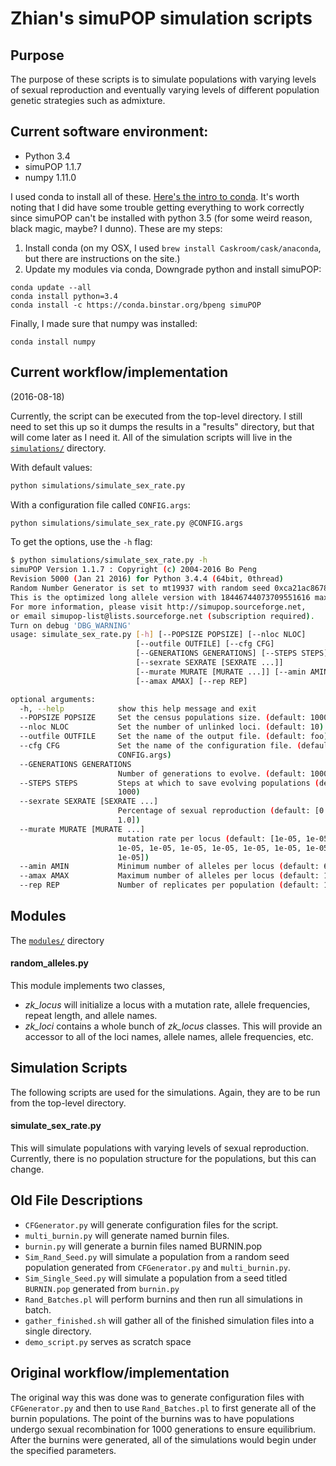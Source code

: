 # Zhian's simuPOP simulation scripts

## Purpose

The purpose of these scripts is to simulate populations with varying levels of
sexual reproduction and eventually varying levels of different population
genetic strategies such as admixture. 

## Current software environment:

 - Python 3.4
 - simuPOP 1.1.7
 - numpy 1.11.0

I used conda to install all of these. [Here's the intro to conda][conda]. It's
worth noting that I did have some trouble getting everything to work correctly
since simuPOP can't be installed with python 3.5 (for some weird reason, black
magic, maybe? I dunno). These are my steps:

1. Install conda (on my OSX, I used `brew install Caskroom/cask/anaconda`, but
   there are instructions on the site.)
2. Update my modules via conda, Downgrade python and install simuPOP:

```
conda update --all 
conda install python=3.4 
conda install -c https://conda.binstar.org/bpeng simuPOP
``` 

Finally, I made sure that numpy was installed:

```
conda install numpy
```

## Current workflow/implementation

(2016-08-18)

Currently, the script can be executed from the top-level directory. I still need
to set this up so it dumps the results in a "results" directory, but that will
come later as I need it. All of the simulation scripts will live in the 
[`simulations/`][simulations] directory.

With default values:

```sh
python simulations/simulate_sex_rate.py
```

With a configuration file called `CONFIG.args`:

```sh
python simulations/simulate_sex_rate.py @CONFIG.args
```

To get the options, use the `-h` flag:

```sh
$ python simulations/simulate_sex_rate.py -h
simuPOP Version 1.1.7 : Copyright (c) 2004-2016 Bo Peng
Revision 5000 (Jan 21 2016) for Python 3.4.4 (64bit, 0thread)
Random Number Generator is set to mt19937 with random seed 0xca21ac86788de7fa.
This is the optimized long allele version with 18446744073709551616 maximum allelic states.
For more information, please visit http://simupop.sourceforge.net,
or email simupop-list@lists.sourceforge.net (subscription required).
Turn on debug 'DBG_WARNING'
usage: simulate_sex_rate.py [-h] [--POPSIZE POPSIZE] [--nloc NLOC]
                            [--outfile OUTFILE] [--cfg CFG]
                            [--GENERATIONS GENERATIONS] [--STEPS STEPS]
                            [--sexrate SEXRATE [SEXRATE ...]]
                            [--murate MURATE [MURATE ...]] [--amin AMIN]
                            [--amax AMAX] [--rep REP]

optional arguments:
  -h, --help            show this help message and exit
  --POPSIZE POPSIZE     Set the census populations size. (default: 1000)
  --nloc NLOC           Set the number of unlinked loci. (default: 10)
  --outfile OUTFILE     Set the name of the output file. (default: foo)
  --cfg CFG             Set the name of the configuration file. (default:
                        CONFIG.args)
  --GENERATIONS GENERATIONS
                        Number of generations to evolve. (default: 10001)
  --STEPS STEPS         Steps at which to save evolving populations (default:
                        1000)
  --sexrate SEXRATE [SEXRATE ...]
                        Percentage of sexual reproduction (default: [0.0,
                        1.0])
  --murate MURATE [MURATE ...]
                        mutation rate per locus (default: [1e-05, 1e-05,
                        1e-05, 1e-05, 1e-05, 1e-05, 1e-05, 1e-05, 1e-05,
                        1e-05])
  --amin AMIN           Minimum number of alleles per locus (default: 6)
  --amax AMAX           Maximum number of alleles per locus (default: 10)
  --rep REP             Number of replicates per population (default: 10)
```

## Modules

The [`modules/`][modules] directory

#### random_alleles.py

This module implements two classes, 

 - *zk_locus* will initialize a locus with a mutation rate, allele frequencies,
   repeat length, and allele names.
 - *zk_loci* contains a whole bunch of *zk_locus* classes. This will provide an
   accessor to all of the loci names, allele names, allele frequencies, etc.

## Simulation Scripts

The following scripts are used for the simulations. Again, they are to be run 
from the top-level directory.

#### simulate_sex_rate.py

This will simulate populations with varying levels of sexual reproduction.
Currently, there is no population structure for the populations, but this can
change.

## Old File Descriptions


- `CFGenerator.py` will generate configuration files for the script. 
- `multi_burnin.py` will generate named burnin files.
- `burnin.py` will generate a burnin files named BURNIN.pop
- `Sim_Rand_Seed.py` will simulate a population from a random seed population
generated from `CFGenerator.py` and `multi_burnin.py`.
- `Sim_Single_Seed.py` will simulate a population from a seed titled `BURNIN.pop`
generated from `burnin.py`
- `Rand_Batches.pl` will perform burnins and then run all simulations in batch. 
- `gather_finished.sh` will gather all of the finished simulation files into a
single directory.
- `demo_script.py` serves as scratch space


## Original workflow/implementation

The original way this was done was to generate configuration files with
`CFGenerator.py` and then to use `Rand_Batches.pl` to first generate all of the
burnin populations. The point of the burnins was to have populations undergo
sexual recombination for 1000 generations to ensure equilibrium. After the
burnins were generated, all of the simulations would begin under the specified
parameters.


[conda]: http://conda.pydata.org/docs/intro.html
[modules]: ./modules
[simulations]: ./simulations